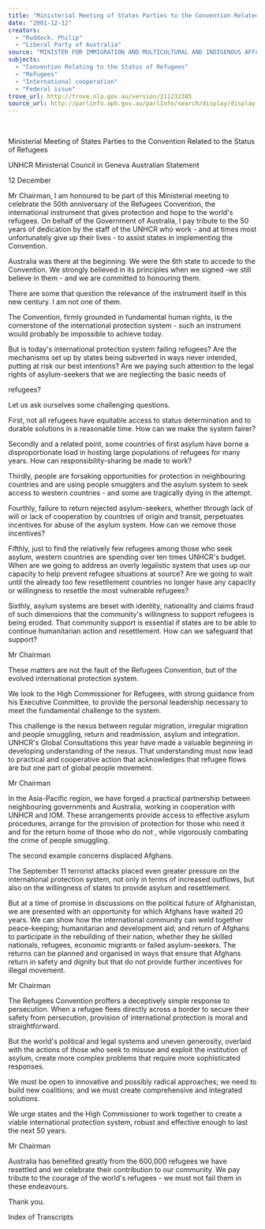 ```yaml
---
title: "Ministerial Meeting of States Parties to the Convention Related to the Status of Refugees: UNHCR Ministerial Council in Geneva: Australian Statement."
date: "2001-12-12"
creators:
  - "Ruddock, Philip"
  - "Liberal Party of Australia"
source: "MINISTER FOR IMMIGRATION AND MULTICULTURAL AND INDIGENOUS AFFAIRS"
subjects:
  - "Convention Relating to the Status of Refugees"
  - "Refugees"
  - "International cooperation"
  - "Federal issue"
trove_url: http://trove.nla.gov.au/version/211232385
source_url: http://parlinfo.aph.gov.au/parlInfo/search/display/display.w3p;query=Id%3A%22media/pressrel/HHM56%22
---
```


  

 Ministerial Meeting of States Parties to the Convention Related to the Status of Refugees

 UNHCR Ministerial Council in Geneva Australian Statement

 12 December

 Mr Chairman, I am honoured to be part of this Ministerial meeting to celebrate the 50th anniversary of the Refugees Convention, the international instrument that gives protection and hope to the world's refugees. On behalf of the Government of Australia, I pay tribute to the 50 years of dedication by the staff of the UNHCR who work - and at times most unfortunately give up their lives - to assist states in implementing the Convention.

 Australia was there at the beginning. We were the 6th state to accede to the Convention. We strongly believed in its principles when we signed -we still believe in them - and we are committed to honouring them.

 There are some that question the relevance of the instrument itself in this new century. I am not one of them.

 The Convention, firmly grounded in fundamental human rights, is the cornerstone of the international protection system - such an instrument would probably be impossible to achieve today.

 But is today's international protection system failing refugees? Are the mechanisms set up by states being subverted in ways never intended, putting at risk our best intentions? Are we paying such attention to the legal rights of asylum-seekers that we are neglecting the basic needs of

 refugees?

 Let us ask ourselves some challenging questions.

 First, not all refugees have equitable access to status determination and to durable solutions in a reasonable time. How can we make the system fairer?

 Secondly and a related point, some countries of first asylum have borne a disproportionate load in hosting large populations of refugees for many years. How can responsibility-sharing be made to work?

 Thirdly, people are forsaking opportunities for protection in neighbouring countries and are using people smugglers and the asylum system to seek access to western countries - and some are tragically dying in the attempt.

 Fourthly, failure to return rejected asylum-seekers, whether through lack of will or lack of cooperation by countries of origin and transit, perpetuates incentives for abuse of the asylum system. How can we remove those incentives?

 Fifthly, just to find the relatively few refugees among those who seek asylum, western countries are spending over ten times UNHCR's budget. When are we going to address an overly legalistic system that uses up our capacity to help prevent refugee situations at source? Are we going to wait until the already too few resettlement countries no longer have any capacity or willingness to resettle the most vulnerable refugees?

 Sixthly, asylum systems are beset with identity, nationality and claims fraud of such dimensions that the community's willingness to support refugees is being eroded. That community support is essential if states are to be able to continue humanitarian action and resettlement. How can we safeguard that support?

 Mr Chairman

 These matters are not the fault of the Refugees Convention, but of the evolved international protection system.

 We look to the High Commissioner for Refugees, with strong guidance from his Executive Committee, to provide the personal leadership necessary to meet the fundamental challenge to the system.

 This challenge is the nexus between regular migration, irregular migration and people smuggling, return and readmission, asylum and integration. UNHCR's Global Consultations this year have made a valuable beginning in developing understanding of the nexus. That understanding must now lead to practical and cooperative action that acknowledges that refugee flows are but one part of global people movement.

 Mr Chairman

 In the Asia-Pacific region, we have forged a practical partnership between neighbouring governments and Australia, working in cooperation with UNHCR and IOM. These arrangements provide access to effective asylum procedures, arrange for the provision of protection for those who need it and for the return home of those who do not , while vigorously combating the crime of people smuggling.

 The second example concerns displaced Afghans.

 The September 11 terrorist attacks placed even greater pressure on the international protection system, not only in terms of increased outflows, but also on the willingness of states to provide asylum and resettlement.

 But at a time of promise in discussions on the political future of Afghanistan, we are presented with an opportunity for which Afghans have waited 20 years. We can show how the international community can weld together peace-keeping; humanitarian and development aid; and return of Afghans to participate in the rebuilding of their nation, whether they be skilled nationals, refugees, economic migrants or failed asylum-seekers. The returns can be planned and organised in ways that ensure that Afghans return in safety and dignity but that do not provide further incentives for illegal movement.

 Mr Chairman

 The Refugees Convention proffers a deceptively simple response to persecution. When a refugee flees directly across a border to secure their safety from persecution, provision of international protection is moral and straightforward.

 But the world's political and legal systems and uneven generosity, overlaid with the actions of those who seek to misuse and exploit the institution of asylum, create more complex problems that require more sophisticated responses.

 We must be open to innovative and possibly radical approaches; we need to build new coalitions; and we must create comprehensive and integrated solutions.

 We urge states and the High Commissioner to work together to create a viable international protection system, robust and effective enough to last the next 50 years.

 Mr Chairman

 Australia has benefited greatly from the 600,000 refugees we have resettled and we celebrate their contribution to our community. We pay tribute to the courage of the world's refugees - we must not fail them in these endeavours.

 Thank you.

 Index of Transcripts

  

